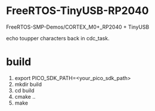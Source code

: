 # FreeRTOS-TinyUSB-RP2040

FreeRTOS-SMP-Demos/CORTEX_M0+_RP2040 + TinyUSB

echo toupper characters back in cdc_task.

# build

1. export PICO_SDK_PATH=<your_pico_sdk_path>
2. mkdir build
3. cd build
3. cmake ..
4. make
